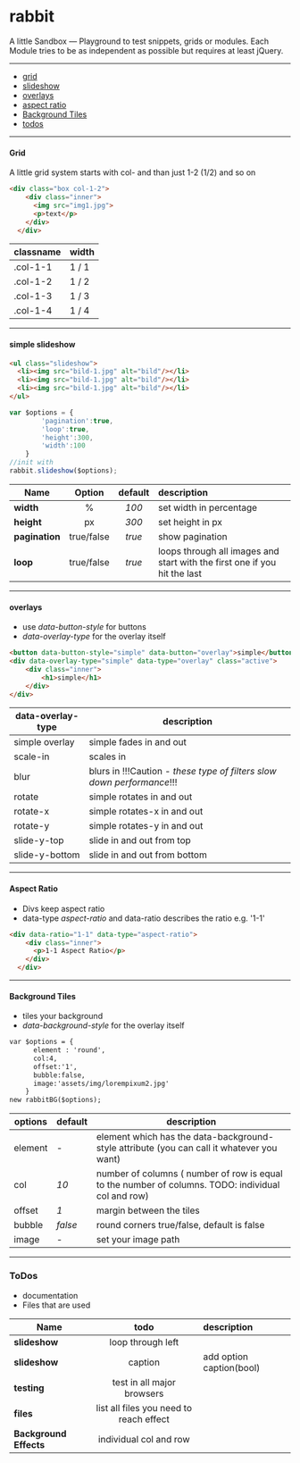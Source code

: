 rabbit
======
A little Sandbox — Playground to test snippets, grids or modules. Each Module tries to be as independent as possible but requires at least jQuery. 


---

- [grid](#grid)
- [slideshow](#simple-slideshow)
- [overlays](#overlays)
- [aspect ratio](#aspect-ratio)
- [Background Tiles](#background-tiles)
- [todos](#todos)


---
#### Grid

A little grid system starts with col- and than just 1-2 (1/2) and so on

```html
<div class="box col-1-2">
    <div class="inner">
      <img src="img1.jpg">
      <p>text</p>
    </div>
  </div>
```
| classname | width |
| --- | --- |
| .col-1-1 | 1 / 1 |
| .col-1-2 | 1 / 2 |
| .col-1-3 | 1 / 3 |
| .col-1-4 | 1 / 4 |

---

#### simple slideshow

```html
<ul class="slideshow">
  <li><img src="bild-1.jpg" alt="bild"/></li>
  <li><img src="bild-1.jpg" alt="bild"/></li>
  <li><img src="bild-1.jpg" alt="bild"/></li>
</ul>
```

```javascript
var $options = {
  		'pagination':true,
  		'loop':true,
  		'height':300,
  		'width':100
  	}
//init with
rabbit.slideshow($options);
```



| Name          | Option       | default| description |
| ------------- |:------------:| :-----:| :-------|
| **width**     | %            | *100*  | set width in percentage   |
| **height**    | px           | *300*  | set height in px   |
| **pagination**| true/false   | *true* | show pagination  |
| **loop**      | true/false   | *true* | loops through all images and start with the first one if you hit the last  |

---

#### overlays
- use *data-button-style* for buttons
- *data-overlay-type* for the overlay itself

```html
<button data-button-style="simple" data-button="overlay">simple</button>
<div data-overlay-type="simple" data-type="overlay" class="active">
	<div class="inner">
		<h1>simple</h1>
	</div>
</div>
```

| data-overlay-type | description |
| --- | --- |
| simple overlay | simple fades in and out |
| scale-in | scales in |
| blur | blurs in !!!Caution - *these type of filters slow down performance*!!! |
| rotate | simple rotates in and out |
| rotate-x | simple rotates-x in and out |
| rotate-y | simple rotates-y in and out |
| slide-y-top | slide in and out from top |
| slide-y-bottom | slide in and out from bottom |


---

#### Aspect Ratio

- Divs keep aspect ratio
- data-type *aspect-ratio* and data-ratio describes the ratio e.g. '1-1'

```html
<div data-ratio="1-1" data-type="aspect-ratio">
    <div class="inner">
      <p>1-1 Aspect Ratio</p>
    </div>
  </div>
```
---

#### Background Tiles
- tiles your background 
- *data-background-style* for the overlay itself

```html
var $options = {
      element : 'round',
      col:4,
      offset:'1',
      bubble:false,
      image:'assets/img/lorempixum2.jpg'
    }
new rabbitBG($options);
```

| options | default | description |
| --- | --- | --- |
| element | *-* | element which has the data-background-style attribute (you can call it whatever you want) |
| col | *10* | number of columns ( number of row is equal to the number of columns. TODO: individual col and row) |
| offset | *1* | margin between the tiles |
| bubble | *false* | round corners true/false, default is false |
| image | *-* | set your image path |

---

### ToDos
- documentation
- Files that are used

| Name        | todo         | description |
| ------------- |:------------:| :-------|
| **slideshow** | loop through left |   |
| **slideshow** | caption      | add option caption(bool) |
| **testing** | test in all major browsers      |  |
| **files** | list all files you need to reach effect     |  |
| **Background Effects** | individual col and row     |  |
